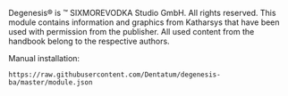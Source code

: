 Degenesis® is ™ SIXMOREVODKA Studio GmbH. All rights reserved. This module contains information and graphics from Katharsys that have been used with permission from the publisher. All used content from the handbook belong to the respective authors.

Manual installation:
```
https://raw.githubusercontent.com/Dentatum/degenesis-ba/master/module.json
```